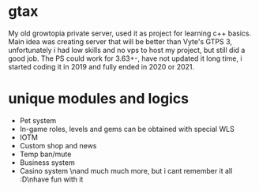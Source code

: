 # gtax
My old growtopia private server, used it as project for learning c++ basics.
Main idea was creating server that will be better than Vyte's GTPS 3, unfortunately i had low skills and no vps to host my project, but still did a good job.
The PS could work for 3.63+-, have not updated it long time, i started coding it in 2019 and fully ended in 2020 or 2021.
# unique modules and logics
* Pet system
* In-game roles, levels and gems can be obtained with special WLS
* IOTM
* Custom shop and news
* Temp ban/mute
* Business system
* Casino system
\nand much much more, but i cant remember it all :D\nhave fun with it
